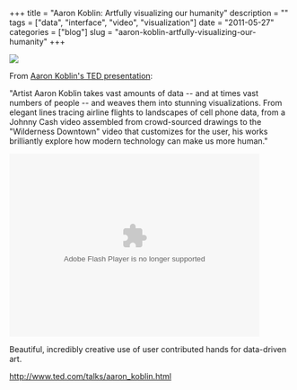 +++
title = "Aaron Koblin: Artfully visualizing our humanity"
description = ""
tags = ["data", "interface", "video", "visualization"]
date = "2011-05-27"
categories = ["blog"]
slug = "aaron-koblin-artfully-visualizing-our-humanity"
+++



  <div class="screenshot"><img src="http://farm3.static.flickr.com/2635/5765079290_93a160eff7_z.jpg" /></div>
<p>From <a href="http://www.ted.com/talks/aaron_koblin.html">Aaron Koblin's TED presentation</a>:</p>
<p>"Artist Aaron Koblin takes vast amounts of data -- and at times vast numbers of people -- and weaves them into stunning visualizations. From elegant lines tracing airline flights to landscapes of cell phone data, from a Johnny Cash video assembled from crowd-sourced drawings to the "Wilderness Downtown" video that customizes for the user, his works brilliantly explore how modern technology can make us more human."</p>
<div class="video">
<!--copy and paste--><!--copy and paste--><object width="446" height="326"><param name="movie" value="http://video.ted.com/assets/player/swf/EmbedPlayer.swf"></param><param name="allowFullScreen" value="true" /><param name="allowScriptAccess" value="always"/><param name="wmode" value="transparent"></param><param name="bgColor" value="#ffffff"></param> <param name="flashvars" value="vu=http://video.ted.com/talk/stream/2011/Blank/AaronKoblin_2011-320k.mp4&su=http://images.ted.com/images/ted/tedindex/embed-posters/AaronKoblin-2011.embed_thumbnail_r.jpg&vw=432&vh=240&ap=0&ti=1152&lang=eng&introDuration=15330&adDuration=4000&postAdDuration=830&adKeys=talk=aaron_koblin;year=2011;theme=a_taste_of_ted2011;theme=media_that_matters;theme=new_on_ted_com;theme=art_unusual;event=TED2011;tag=Arts;tag=Design;tag=Technology;tag=collaboration;tag=data;tag=visualizations;&preAdTag=tconf.ted/embed;tile=1;sz=512x288;" /><embed src="http://video.ted.com/assets/player/swf/EmbedPlayer.swf" pluginspace="http://www.macromedia.com/go/getflashplayer" type="application/x-shockwave-flash" wmode="transparent" bgColor="#ffffff" width="446" height="326" allowFullScreen="true" allowScriptAccess="always" flashvars="vu=http://video.ted.com/talk/stream/2011/Blank/AaronKoblin_2011-320k.mp4&su=http://images.ted.com/images/ted/tedindex/embed-posters/AaronKoblin-2011.embed_thumbnail_r.jpg&vw=432&vh=240&ap=0&ti=1152&lang=eng&introDuration=15330&adDuration=4000&postAdDuration=830&adKeys=talk=aaron_koblin;year=2011;theme=a_taste_of_ted2011;theme=media_that_matters;theme=new_on_ted_com;theme=art_unusual;event=TED2011;tag=Arts;tag=Design;tag=Technology;tag=collaboration;tag=data;tag=visualizations;"></embed></object></div>
<p>Beautiful, incredibly creative use of user contributed hands for data-driven art. </p>
    
  <a href="http://www.ted.com/talks/aaron_koblin.html">http://www.ted.com/talks/aaron_koblin.html</a>
